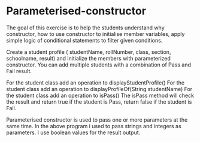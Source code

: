 # Parameterised-constructor
 The goal of this exercise is to help the students understand why constructor, how to use constructor to initialise member variables, apply simple logic of conditional statements to filter given conditions.

Create a student profile ( studentName, rollNumber, class, section, schoolname, result) and initialize the members with parameterized constructor. You can add multiple students with a combination of Pass and Fail result. 


For the student class add an operation to displayStudentProfile()
For the student class add an operation to displayProfileOf(String studentName)
For the student class add an operation to isPass()
The isPass method will check the result and return true if the student is Pass, return false if the student is Fail.

Parameterised constructor is used to pass one or more parameters at the same time.
In the above program i used to pass strings and integers as parameters.
I use boolean values for the result output.
